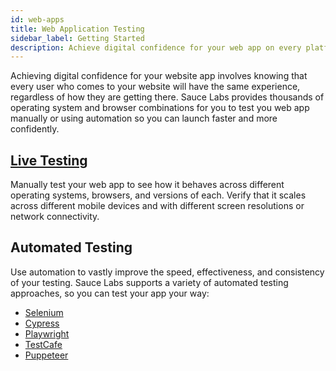 ```yaml
---
id: web-apps
title: Web Application Testing
sidebar_label: Getting Started
description: Achieve digital confidence for your web app on every platform and in every browser.
---
```

Achieving digital confidence for your website app involves knowing that every user who comes to your website will have the same experience, regardless of how they are getting there. Sauce Labs provides thousands of operating system and browser combinations for you to test you web app manually or using automation so you can launch faster and more confidently.

<div className="box-wrapper" markdown="1">
<div className="box box1 card">
  <div className="container">
  <h2><a href="/web-apps/live-testing/live-cross-browser-testing">Live Testing</a></h2>
  <p>Manually test your web app to see how it behaves across different operating systems, browsers, and versions of each. Verify that it scales across different mobile devices and with different screen resolutions or network connectivity.
</p>
  </div>
</div>
  <div className="box box2 card">
  <div className="container">
  <h2>Automated Testing</h2>
  <p>Use automation to vastly improve the speed, effectiveness, and consistency of your testing. Sauce Labs supports a variety of automated testing approaches, so you can test your app your way:</p>
  <ul>
      <li><a href="/web-apps/automated-testing/selenium">Selenium</a></li>
      <li><a href="/web-apps/automated-testing/cypress">Cypress</a></li>
      <li><a href="/web-apps/automated-testing/playwright">Playwright</a></li>
      <li><a href="/web-apps/automated-testing/testcafe">TestCafe</a></li>
      <li><a href="/web-apps/automated-testing/puppeteer">Puppeteer</a></li>
  </ul>
  </div>
  </div>
</div>
